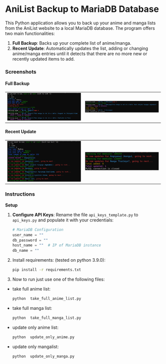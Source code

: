 # AniList Backup to MariaDB Database
This Python application allows you to back up your anime and manga lists from the AniList website to a local MariaDB database. The program offers two main functionalities:
1. **Full Backup**: Backs up your complete list of anime/manga.
2. **Recent Update**: Automatically updates the list, adding or changing anime/manga entries until it detects that there are no more new or recently updated items to add.
   
### Screenshots
#### Full Backup
<table>
  <tr>
    <td><img src="screenshots/full_backup_1.png" width="550"></td>
    <td><img src="screenshots/full_backup_2.png" width="550"></td>
  </tr>
</table>

#### Recent Update
<table>
  <tr>
    <td><img src="screenshots/update_only_1.png" width="450"></td>
    <td><img src="screenshots/update_only_2.png" width="450"></td>
  </tr>
</table>

### Instructions
**Setup**
1. **Configure API Keys**: Rename the file ```api_keys_template.py``` to ```api_keys.py``` and populate it with your credentials:
    ```python
    # MariaDB Configuration
    user_name = ""
    db_password = ""
    host_name = ""  # IP of MariaDB instance
    db_name = ""
    ```

2. Install requirements: (tested on python 3.9.0):
   ```bash 
   pip install -r requirements.txt
3. Now to run just use one of the following files:
* take full anime list:
  ```bash
  python  take_full_anime_list.py
* take full manga list:
  ```bash
  python  take_full_manga_list.py
* update only anime list:
  ```bash
  python  update_only_anime.py
* update only mangalist:
  ```bash
  python  update_only_manga.py
